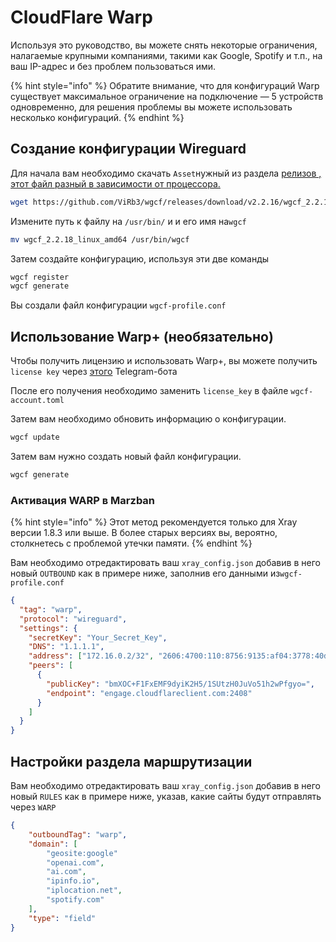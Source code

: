 # CloudFlare Warp

Используя это руководство, вы можете снять некоторые ограничения, налагаемые крупными компаниями, такими как Google, Spotify и т.п., на ваш IP-адрес и без проблем пользоваться ими.

{% hint style="info" %}
Обратите внимание, что для конфигураций Warp существует максимальное ограничение на подключение — 5 устройств одновременно, для решения проблемы вы можете использовать несколько конфигураций.
{% endhint %}

## Создание конфигурации Wireguard

Для начала вам необходимо скачать `Asset`нужный из раздела [релизов , этот файл разный в зависимости от процессора.](https://github.com/ViRb3/wgcf/releases)

```bash
wget https://github.com/ViRb3/wgcf/releases/download/v2.2.16/wgcf_2.2.18_linux_amd64
```

Измените путь к файлу на `/usr/bin/` и и его имя  на`wgcf`

```bash
mv wgcf_2.2.18_linux_amd64 /usr/bin/wgcf
```

Затем создайте конфигурацию, используя эти две команды

```bash
wgcf register
wgcf generate
```

Вы создали файл конфигурации `wgcf-profile.conf`

## Использование Warp+ (необязательно)

Чтобы получить лицензию и использовать Warp+, вы можете получить `license key` через [этого](https://t.me/generatewarpplusbot) Telegram-бота

После его получения необходимо заменить `license_key` в файле `wgcf-account.toml`

Затем вам необходимо обновить информацию о конфигурации.

```bash
wgcf update
```

Затем вам нужно создать новый файл конфигурации.

```bash
wgcf generate
```

### Активация WARP  в Marzban

{% hint style="info" %}
Этот метод рекомендуется только для Xray версии 1.8.3 или выше. В более старых версиях вы, вероятно, столкнетесь с проблемой утечки памяти.
{% endhint %}

Вам необходимо отредактировать ваш `xray_config.json` добавив в него новый `OUTBOUND` как в примере ниже, заполнив его данными из`wgcf-profile.conf`

```json
{
  "tag": "warp",
  "protocol": "wireguard",
  "settings": {
    "secretKey": "Your_Secret_Key",
    "DNS": "1.1.1.1",
    "address": ["172.16.0.2/32", "2606:4700:110:8756:9135:af04:3778:40d9/128"],
    "peers": [
      {
        "publicKey": "bmXOC+F1FxEMF9dyiK2H5/1SUtzH0JuVo51h2wPfgyo=",
        "endpoint": "engage.cloudflareclient.com:2408"
      }
    ]
  }
}
```

## Настройки раздела маршрутизации
Вам необходимо отредактировать ваш `xray_config.json` добавив в него новый `RULES` как в примере ниже, указав, какие сайты будут отправлять через `WARP`

```json
{
    "outboundTag": "warp",
    "domain": [
        "geosite:google"
        "openai.com",
        "ai.com",
        "ipinfo.io",
        "iplocation.net",
        "spotify.com"
    ],
    "type": "field"
}
```
